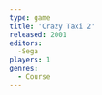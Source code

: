 ```yaml
---
type: game
title: 'Crazy Taxi 2'
released: 2001
editors: 
  -Sega
players: 1
genres:
  - Course
---
```

